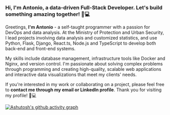### Hi, I'm Antonio, a data-driven Full-Stack Developer. Let's build something amazing together! 🚀💻

Greetings, **I'm Antonio** - a self-taught programmer with a passion for DevOps and data analysis. At the Ministry of Protection and Urban Security, I lead projects involving data analysis and customized statistics, and use Python, Flask, Django, React.ts, Node.js and TypeScript to develop both back-end and front-end systems.

My skills include database management, infrastructure tools like Docker and Nginx, and version control. I'm passionate about solving complex problems through programming and creating high-quality, scalable web applications and interactive data visualizations that meet my clients' needs.

If you're interested in my work or collaborating on a project, please feel free to **contact me through my email or LinkedIn profile**. Thank you for visiting my profile! 🚀💻

[![Ashutosh's github activity graph](https://github-readme-activity-graph.cyclic.app/graph?username=antonioqueb&bg_color=000000&color=ffffff&line=58c9f9&point=ffffff&area=true&hide_border=true)](https://github.com/ashutosh00710/github-readme-activity-graph)
